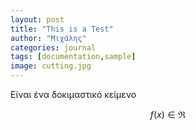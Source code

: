 ```yaml
---
layout: post
title: "This is a Test"
author: "Μιχάλης"
categories: journal
tags: [documentation,sample]
image: cutting.jpg
---
```


Είναι ένα δοκιμαστικό κείμενο

$$ f(x) \in \Re $$

